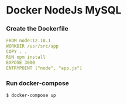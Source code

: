 # Docker NodeJs MySQL

### Create the Dockerfile

```yml
FROM node:12.18.1
WORKDIR /usr/src/app
COPY . .
RUN npm install
EXPOSE 3000
ENTRYPOINT ["node", "app.js"]
```
### Run docker-compose

```sh
$ docker-compose up
```
